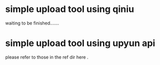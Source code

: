 # simple upload tool using qiniu

waiting to be finished.......


# simple upload tool using upyun api
 please refer to those in the ref dir here . 
